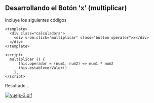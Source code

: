 ## Desarrollando el Botón 'x' (multiplicar)

Incluye los siguientes códigos

```vue
<template>
  <div class="calculadora">
    <div v-on:click="multiplicar" class="button operator">x</div>
  </div>
</template>
```

```vue
<script>
  multiplicar () {
      this.operador = (num1, num2) => num1 * num2
      this.establecerValor()
    },
</script>
```

Resultado...

[![vuejs-3.gif](https://s3.gifyu.com/images/vuejs-3.gif)](https://gifyu.com/image/ExVX)
